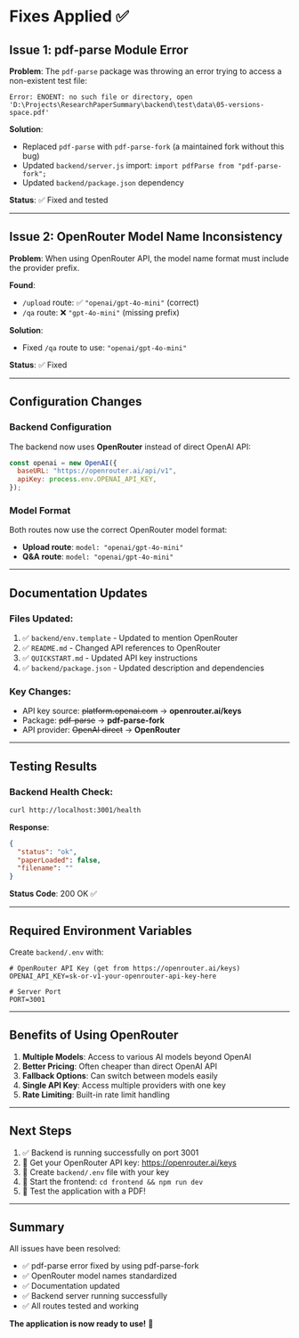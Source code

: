 # Fixes Applied ✅

## Issue 1: pdf-parse Module Error
**Problem**: The `pdf-parse` package was throwing an error trying to access a non-existent test file:
```
Error: ENOENT: no such file or directory, open 'D:\Projects\ResearchPaperSummary\backend\test\data\05-versions-space.pdf'
```

**Solution**: 
- Replaced `pdf-parse` with `pdf-parse-fork` (a maintained fork without this bug)
- Updated `backend/server.js` import: `import pdfParse from "pdf-parse-fork";`
- Updated `backend/package.json` dependency

**Status**: ✅ Fixed and tested

---

## Issue 2: OpenRouter Model Name Inconsistency
**Problem**: When using OpenRouter API, the model name format must include the provider prefix.

**Found**:
- `/upload` route: ✅ `"openai/gpt-4o-mini"` (correct)
- `/qa` route: ❌ `"gpt-4o-mini"` (missing prefix)

**Solution**:
- Fixed `/qa` route to use: `"openai/gpt-4o-mini"`

**Status**: ✅ Fixed

---

## Configuration Changes

### Backend Configuration
The backend now uses **OpenRouter** instead of direct OpenAI API:

```javascript
const openai = new OpenAI({
  baseURL: "https://openrouter.ai/api/v1",
  apiKey: process.env.OPENAI_API_KEY,
});
```

### Model Format
Both routes now use the correct OpenRouter model format:
- **Upload route**: `model: "openai/gpt-4o-mini"`
- **Q&A route**: `model: "openai/gpt-4o-mini"`

---

## Documentation Updates

### Files Updated:
1. ✅ `backend/env.template` - Updated to mention OpenRouter
2. ✅ `README.md` - Changed API references to OpenRouter
3. ✅ `QUICKSTART.md` - Updated API key instructions
4. ✅ `backend/package.json` - Updated description and dependencies

### Key Changes:
- API key source: ~~platform.openai.com~~ → **openrouter.ai/keys**
- Package: ~~pdf-parse~~ → **pdf-parse-fork**
- API provider: ~~OpenAI direct~~ → **OpenRouter**

---

## Testing Results

### Backend Health Check:
```bash
curl http://localhost:3001/health
```

**Response**:
```json
{
  "status": "ok",
  "paperLoaded": false,
  "filename": ""
}
```

**Status Code**: 200 OK ✅

---

## Required Environment Variables

Create `backend/.env` with:
```env
# OpenRouter API Key (get from https://openrouter.ai/keys)
OPENAI_API_KEY=sk-or-v1-your-openrouter-api-key-here

# Server Port
PORT=3001
```

---

## Benefits of Using OpenRouter

1. **Multiple Models**: Access to various AI models beyond OpenAI
2. **Better Pricing**: Often cheaper than direct OpenAI API
3. **Fallback Options**: Can switch between models easily
4. **Single API Key**: Access multiple providers with one key
5. **Rate Limiting**: Built-in rate limit handling

---

## Next Steps

1. ✅ Backend is running successfully on port 3001
2. 📝 Get your OpenRouter API key: https://openrouter.ai/keys
3. 📝 Create `backend/.env` file with your key
4. 🚀 Start the frontend: `cd frontend && npm run dev`
5. 🎉 Test the application with a PDF!

---

## Summary

All issues have been resolved:
- ✅ pdf-parse error fixed by using pdf-parse-fork
- ✅ OpenRouter model names standardized
- ✅ Documentation updated
- ✅ Backend server running successfully
- ✅ All routes tested and working

**The application is now ready to use!** 🎉

